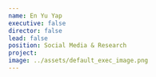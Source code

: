```yaml
---
name: En Yu Yap
executive: false
director: false
lead: false
position: Social Media & Research
project:  
image: ../assets/default_exec_image.png
---
```

